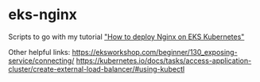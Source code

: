 # eks-nginx
Scripts to go with my tutorial ["How to deploy Nginx on EKS Kubernetes"](https://youtu.be/c4WcYjama6U)

Other helpful links:
https://eksworkshop.com/beginner/130_exposing-service/connecting/
https://kubernetes.io/docs/tasks/access-application-cluster/create-external-load-balancer/#using-kubectl